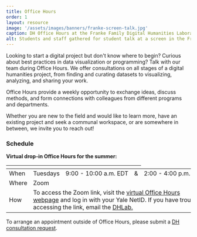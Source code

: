 ```yaml
---
title: Office Hours
order: 1
layout: resource
image: '/assets/images/banners/franke-screen-talk.jpg'
caption: DH Office Hours at the Franke Family Digital Humanities Laboratory. Photo by Mara Lavitt.
alt: Students and staff gathered for student talk at a screen in the Franke Family Digital Humanities Laboratory.
---
```


Looking to start a digital project but don't know where to begin? Curious about best practices in data visualization or programming? Talk with our team during Office Hours. We offer consultations on all stages of a digital humanities project, from finding and curating datasets to visualizing, analyzing, and sharing your work.
 
Office Hours provide a weekly opportunity to exchange ideas, discuss methods, and form connections with colleagues from different programs and departments.
 
Whether you are new to the field and would like to learn more, have an existing project and seek a communal workspace, or are somewhere in between, we invite you to reach out!

### Schedule

**Virtual drop-in Office Hours for the summer:**

<table>
  <thead>
    <th></th>
    <th></th>
    <th></th>
    <th></th>
  </thead>
  <tbody>
    <tr>
      <td>When</td>
      <td>Tuesdays</td>
      <td style="white-space:nowrap">9:00 - 10:00 a.m. EDT</td>
      <td>&</td>
      <td style="white-space:nowrap">2:00 - 4:00 p.m. EDT</td>
    </tr>
    <tr>
      <td>Where</td>
      <td>Zoom</td>
    </tr>
    <tr>
      <td>How</td>
      <td colspan="4">To access the Zoom link, visit the <a href='https://web.library.yale.edu/dhlab/virtual-office-hours' target='_blank'>virtual Office Hours webpage</a> and log in with your Yale NetID. If you have trouble accessing the link, email the <a href='mailto:dhlab@yale.edu'>DHLab.</a></td>
    </tr>  
  </tbody>
</table>

To arrange an appointment outside of Office Hours, please submit a <a href='https://docs.google.com/forms/d/e/1FAIpQLSe4Lyo8EEdoiTLosfnmOUNEsZZToCD_n7dZ10ypCerw4diJGA/viewform' target='_blank'>DH consultation request</a>.
